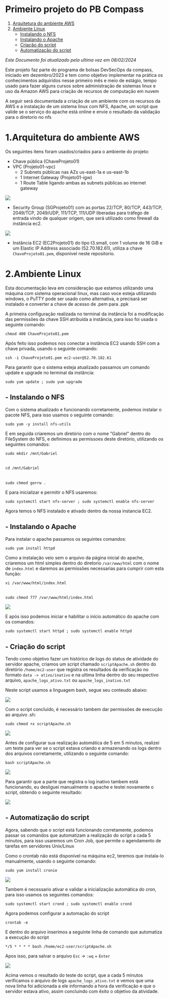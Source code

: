 # Primeiro projeto do PB Compass


 1. [Arquitetura do ambiente AWS](#AWS)
 2. [Ambiente Linux](#linux)
    -  [Instalando o NFS](#NFS)
    -  [Instalando o Apache](#apache)
    -  [Criação do script](#script)
    -  [Automatização do script](#automatizacao)

_Este Documento foi atualizado pela ultima vez em 08/02/2024_

Este projeto faz parte do programa de bolsas DevSecOps da compass, iniciado em dezembro/2023 e tem como objetivo implementar na prática os conhecimentos adquiridos nesse primeiro mês  e meio de estágio, tempo usado para fazer alguns cursos sobre administração de sistemas linux e uso da Amazon AWS para criação de recursos de computação em nuvem

A seguir será documentada a criação de um ambiente com os recursos da AWS e a instalação de um sistema linux com NFS, Apache, um script que valide se o serviço do apache está online e envie o resultado da validação para o diretorio no nfs
<div id='AWS'/>   

#
 
# 1.Arquitetura do ambiente AWS
Os seguintes itens foram usados/criados para o ambiente do projeto:
- Chave pública  (ChaveProjeto01)
- VPC (Projeto01-vpc)
  - 2 Subnets públicas nas AZs us-east-1a e us-east-1b
  - 1 Internet Gateway (Projeto01-igw)
  - 1 Route Table ligando ambas as subnets públicas ao internet gateway
<img src="https://github.com/Zotti39/ProjetoCompass01/blob/main/Screenshots/Captura%20de%20Tela%20(2).png">

- Security Group (SGProjeto01) com as portas 22/TCP, 80/TCP, 443/TCP, 2049/TCP, 2049/UDP, 111/TCP, 111/UDP liberadas para tráfego de entrada vindo de qualquer origem, que será utilizado como firewall da instância ec2.

<img src="https://github.com/Zotti39/ProjetoCompass01/blob/main/Screenshots/Captura%20de%20Tela%20(20).png">
  
- Instância EC2 (EC2Projeto01) do tipo t3.small, com 1 volume de 16 GiB e um Elastic IP Address associado (52.70.182.61), utiliza a chave `ChaveProjeto01.pem`, disponivel neste repositorio.

<div id='linux'/> 



 
# 2.Ambiente Linux

Esta documentação leva em consideração que estamos utilizando uma máquina com sistema operacional linux, mas caso voce esteja utilizando windows, o PuTTY pode ser usado como alternativa, e precisará ser instalado e converter a chave de acesso de .pem para .ppk 

A primeira configuração realizada no terminal da instância foi a modificação das permissões da chave SSH atribuída a instância, para isso foi usada o seguinte comando:

    chmod 400 ChaveProjeto01.pem 

Após feito isso podemos nos conectar a instância EC2 usando SSH com a chave privada, usando o seguinte comando:

    ssh -i ChaveProjeto01.pem ec2-user@52.70.182.61 

Para garantir que o sistema esteja atualizado passamos um comando update e upgrade no terminal da instância:

    sudo yum update ; sudo yum upgrade 





<div id='NFS'/> 
 
## - Instalando o NFS

Com o sistema atualizado e funcionando corretamente, podemos instalar o pacote NFS, para isso usamos o seguinte comando:

    sudo yum -y install nfs-utils 

E em seguida criaremos um diretório com o nome "Gabriel" dentro do FileSystem do NFS, e definimos as permissoes deste diretório, utilizando os seguintes comandos:

    sudo mkdir /mnt/Gabriel
######
    cd /mnt/Gabriel 
######
    sudo chmod go+rw . 

E para inicializar e permitir o NFS usaremos:

    sudo systemctl start nfs-server ; sudo systemctl enable nfs-server 

Agora temos o NFS instalado e ativado dentro da nossa instancia EC2.





<div id='apache'/> 
 
## - Instalando o Apache

Para instalar o apache passamos os seguintes comandos:

    sudo yum install httpd 

Como a instalação veio sem o arquivo da página inicial do apache, criaremos um html simples dentro do diretorio `/var/www/html` com o nome de `index.html` e daremos as permissões necessarias para cumprir com esta função:

    vi /var/www/html/index.html 
######
    sudo chmod 777 /var/www/html/index.html 

<img src="https://github.com/Zotti39/ProjetoCompass01/blob/main/Screenshots/Captura%20de%20Tela%20(4).png">

E após isso podemos iniciar e habilitar o início automático do apache com os comandos:

    sudo systemctl start httpd ; sudo systemctl enable httpd 
<div id='script'/> 
 
## - Criação do script

Tendo como objetivo fazer um histórico de logs do status de atividade do servidor apache, criamos um script chamado `scriptApache.sh` dentro do diretório `/home/ec2-user` que registra os resultados da verificação no formato `data -> ativo/inativo` e na ultima linha dentro do seu respectivo arquivo, `apache_logs_ativo.txt` ou `apache_logs_inativo.txt` 

Neste script usamos a linguagem bash, segue seu conteudo abaixo:

<img src="https://github.com/Zotti39/ProjetoCompass01/blob/main/Screenshots/Captura%20de%20Tela%20(8).png">

Com o script concluído, é necessário tambem dar permissões de execução ao arquivo .sh:

    sudo chmod +x scriptApache.sh 

<img src="https://github.com/Zotti39/ProjetoCompass01/blob/main/Screenshots/Captura%20de%20Tela%20(5).png">

Antes de configurar sua realização automática de 5 em 5 minutos, realizei um teste para ver se o script estava criando e armazenando os logs dentro dos arquivos corretamente, utilizando o seguinte comando:

    bash scriptApache.sh 

<img src="https://github.com/Zotti39/ProjetoCompass01/blob/main/Screenshots/Captura%20de%20Tela%20(10).png">

Para garantir que a parte que registra o log inativo tambem está funcionando, eu desliguei manualmente o apache e testei novamente o script, obtendo o seguinte resultado:

<img src="https://github.com/Zotti39/ProjetoCompass01/blob/main/Screenshots/Captura%20de%20Tela%20(11).png">
<div id='automatizacao'/> 
 
## - Automatização do script

Agora, sabendo que o script está funcionando corretamente, podemos passar os comandos que automatizam a realização do script a cada 5 minutos, para isso usaremos um Cron Job, que permite o agendamento de tarefas em servidores Unix/Linux

Como o crontab não está disponível na máquina ec2, teremos que instala-lo manualmente, usando o seguinte comando:

    sudo yum install cronie 

<img src="https://github.com/Zotti39/ProjetoCompass01/blob/main/Screenshots/Captura%20de%20Tela%20(13).png">

Tambem é necessario ativar e validar a inicialização automática do cron, para isso usamos os seguintes comandos:

    sudo systemctl start crond ; sudo systemctl enable crond

Agora podemos configurar a automação do script

    crontab -e 

E dentro do arquivo inserimos a seguinte linha de comando que automatiza a execução do script 

    */5 * * * * bash /home/ec2-user/scriptApache.sh 

Apos isso, para salvar o arquivo `Esc` -> `:wq` + `Enter` 

<img src="https://github.com/Zotti39/ProjetoCompass01/blob/main/Screenshots/Captura%20de%20Tela%20(18).png">

Acima vemos o resultado do teste do script, que a cada 5 minutos verificamos o arquivo de logs `apache_logs_ativo.txt` e vemos que uma nova linha foi adicionada a ele informando a hora da verificação e que o servidor estava ativo, assim concluindo com êxito o objetivo da atividade.

